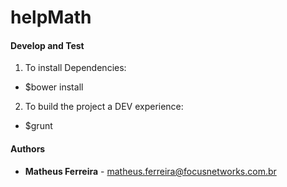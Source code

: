 helpMath
==========

#### Develop and Test
1. To install Dependencies:
  * $bower install

2. To build the project a DEV experience:
  * $grunt 

#### Authors

* **Matheus Ferreira** - <matheus.ferreira@focusnetworks.com.br>
